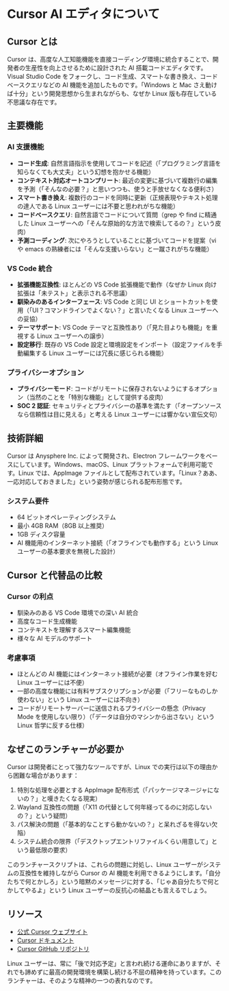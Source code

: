 # Cursor AI エディタについて

## Cursor とは

Cursor は、高度な人工知能機能を直接コーディング環境に統合することで、開発者の生産性を向上させるために設計された AI 搭載コードエディタです。Visual Studio Code をフォークし、コード生成、スマートな書き換え、コードベースクエリなどの AI 機能を追加したものです。「Windows と Mac さえ動けば十分」という開発思想から生まれながらも、なぜか Linux 版も存在している不思議な存在です。

## 主要機能

### AI 支援機能
- **コード生成**: 自然言語指示を使用してコードを記述（「プログラミング言語を知らなくても大丈夫」という幻想を抱かせる機能）
- **コンテキスト対応オートコンプリート**: 最近の変更に基づいて複数行の編集を予測（「そんなの必要？」と思いつつも、使うと手放せなくなる便利さ）
- **スマート書き換え**: 複数行のコードを同時に更新（正規表現やテキスト処理の達人である Linux ユーザーには不要と思われがちな機能）
- **コードベースクエリ**: 自然言語でコードについて質問（grep や find に精通した Linux ユーザーへの「そんな原始的な方法で検索してるの？」という皮肉）
- **予測コーディング**: 次にやろうとしていることに基づいてコードを提案（vi や emacs の熟練者には「そんな支援いらない」と一蹴されがちな機能）

### VS Code 統合
- **拡張機能互換性**: ほとんどの VS Code 拡張機能で動作（なぜか Linux 向け拡張は「未テスト」と表示される不思議）
- **馴染みのあるインターフェース**: VS Code と同じ UI とショートカットを使用（「UI？コマンドラインでよくない？」と言いたくなる Linux ユーザーへの妥協）
- **テーマサポート**: VS Code テーマと互換性あり（「見た目よりも機能」を重視する Linux ユーザーへの譲歩）
- **設定移行**: 既存の VS Code 設定と環境設定をインポート（設定ファイルを手動編集する Linux ユーザーには冗長に感じられる機能）

### プライバシーオプション
- **プライバシーモード**: コードがリモートに保存されないようにするオプション（当然のことを「特別な機能」として提供する皮肉）
- **SOC 2 認証**: セキュリティとプライバシーの基準を満たす（「オープンソースなら信頼性は目に見える」と考える Linux ユーザーには響かない宣伝文句）

## 技術詳細

Cursor は Anysphere Inc. によって開発され、Electron フレームワークをベースにしています。Windows、macOS、Linux プラットフォームで利用可能です。Linux では、AppImage ファイルとして配布されています。「Linux？ああ、一応対応しておきました」という姿勢が感じられる配布形態です。

### システム要件
- 64 ビットオペレーティングシステム
- 最小 4GB RAM（8GB 以上推奨）
- 1GB ディスク容量
- AI 機能用のインターネット接続（「オフラインでも動作する」という Linux ユーザーの基本要求を無視した設計）

## Cursor と代替品の比較

### Cursor の利点
- 馴染みのある VS Code 環境での深い AI 統合
- 高度なコード生成機能
- コンテキストを理解するスマート編集機能
- 様々な AI モデルのサポート

### 考慮事項
- ほとんどの AI 機能にはインターネット接続が必要（オフライン作業を好む Linux ユーザーには不便）
- 一部の高度な機能には有料サブスクリプションが必要（「フリーなものしか使わない」という Linux ユーザーには不向き）
- コードがリモートサーバーに送信されるプライバシーの懸念（Privacy Mode を使用しない限り）（「データは自分のマシンから出さない」という Linux 哲学に反する仕様）

## なぜこのランチャーが必要か

Cursor は開発者にとって強力なツールですが、Linux での実行は以下の理由から困難な場合があります：

1. 特別な処理を必要とする AppImage 配布形式（「パッケージマネージャにないの？」と嘆きたくなる現実）
2. Wayland 互換性の問題（「X11 の代替として何年経ってるのに対応しないの？」という疑問）
3. パス解決の問題（「基本的なことすら動かないの？」と呆れざるを得ない欠陥）
4. システム統合の限界（「デスクトップエントリファイルくらい用意して」という最低限の要求）

このランチャースクリプトは、これらの問題に対処し、Linux ユーザーがシステムの互換性を維持しながら Cursor の AI 機能を利用できるようにします。「自分たちで何とかしろ」という暗黙のメッセージに対する、「じゃあ自分たちで何とかしてやるよ」という Linux ユーザーの反抗心の結晶とも言えるでしょう。

## リソース

- [公式 Cursor ウェブサイト](https://www.cursor.com/)
- [Cursor ドキュメント](https://docs.cursor.sh/)
- [Cursor GitHub リポジトリ](https://github.com/getcursor/cursor)

Linux ユーザーは、常に「後で対応予定」と言われ続ける運命にありますが、それでも諦めずに最高の開発環境を構築し続ける不屈の精神を持っています。このランチャーは、そのような精神の一つの表れなのです。
